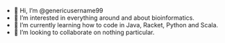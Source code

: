 - 👋 Hi, I’m @genericusername99
- 👀 I’m interested in everything around and about bioinformatics.
- 🌱 I’m currently learning how to code in Java, Racket, Python and Scala.
- 💞️ I’m looking to collaborate on nothing particular.
